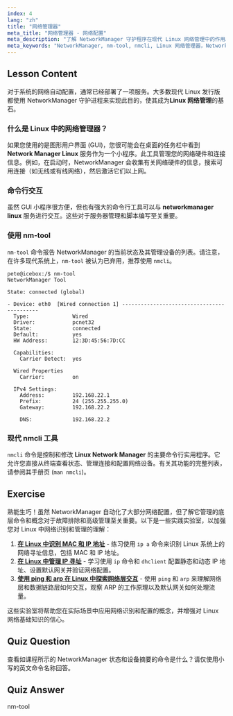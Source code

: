 ```yaml
---
index: 4
lang: "zh"
title: "网络管理器"
meta_title: "网络管理器 - 网络配置"
meta_description: "了解 NetworkManager 守护程序在现代 Linux 网络管理中的作用。学习此工具如何自动化网络配置，以及如何使用 nm-tool 和强大的 nmcli 命令行实用程序与其交互。"
meta_keywords: "NetworkManager, nm-tool, nmcli, Linux 网络管理器，NetworkManager Linux, Linux 网络管理工具，Linux 网络配置，网络配置，Linux 网络"
---
```


## Lesson Content

对于系统的网络自动配置，通常已经部署了一项服务。大多数现代 Linux 发行版都使用 NetworkManager 守护进程来实现此目的，使其成为**Linux 网络管理**的基石。

### 什么是 Linux 中的网络管理器？

如果您使用的是图形用户界面 (GUI)，您很可能会在桌面的任务栏中看到 **Network Manager Linux** 服务作为一个小程序。此工具管理您的网络硬件和连接信息。例如，在启动时，NetworkManager 会收集有关网络硬件的信息，搜索可用连接（如无线或有线网络），然后激活它们以上网。

### 命令行交互

虽然 GUI 小程序很方便，但也有强大的命令行工具可以与 **networkmanager linux** 服务进行交互。这些对于服务器管理和脚本编写至关重要。

### 使用 nm-tool

`nm-tool` 命令报告 NetworkManager 的当前状态及其管理设备的列表。请注意，在许多现代系统上，`nm-tool` 被认为已弃用，推荐使用 `nmcli`。

```plaintext
pete@icebox:/$ nm-tool
NetworkManager Tool

State: connected (global)

- Device: eth0  [Wired connection 1] -------------------------------------------
  Type:              Wired
  Driver:            pcnet32
  State:             connected
  Default:           yes
  HW Address:        12:3D:45:56:7D:CC

  Capabilities:
    Carrier Detect:  yes

  Wired Properties
    Carrier:         on

  IPv4 Settings:
    Address:         192.168.22.1
    Prefix:          24 (255.255.255.0)
    Gateway:         192.168.22.2

    DNS:             192.168.22.2
```

### 现代 nmcli 工具

`nmcli` 命令是控制和修改 **Linux Network Manager** 的主要命令行实用程序。它允许您直接从终端查看状态、管理连接和配置网络设备。有关其功能的完整列表，请参阅其手册页 (`man nmcli`)。

## Exercise

熟能生巧！虽然 NetworkManager 自动化了大部分网络配置，但了解它管理的底层命令和概念对于故障排除和高级管理至关重要。以下是一些实践实验室，以加强您对 Linux 中网络识别和管理的理解：

1. **[在 Linux 中识别 MAC 和 IP 地址](https://labex.io/zh/labs/comptia-identify-mac-and-ip-addresses-in-linux-592731)** - 练习使用 `ip a` 命令来识别 Linux 系统上的网络寻址信息，包括 MAC 和 IP 地址。
2. **[在 Linux 中管理 IP 寻址](https://labex.io/zh/labs/comptia-manage-ip-addressing-in-linux-592736)** - 学习使用 `ip` 命令和 `dhclient` 配置静态和动态 IP 地址、设置默认网关并验证网络配置。
3. **[使用 ping 和 arp 在 Linux 中探索网络层交互](https://labex.io/zh/labs/comptia-explore-network-layer-interaction-with-ping-and-arp-in-linux-592746)** - 使用 `ping` 和 `arp` 来理解网络层和数据链路层如何交互，观察 ARP 的工作原理以及默认网关如何处理流量。

这些实验室将帮助您在实际场景中应用网络识别和配置的概念，并增强对 Linux 网络基础知识的信心。

## Quiz Question

查看如课程所示的 NetworkManager 状态和设备摘要的命令是什么？请仅使用小写的英文命令名称回答。

## Quiz Answer

nm-tool
